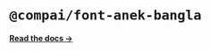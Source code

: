 # `@compai/font-anek-bangla`

[**Read the docs &rarr;**](https://components.ai/docs/typefaces/anek-bangla)
